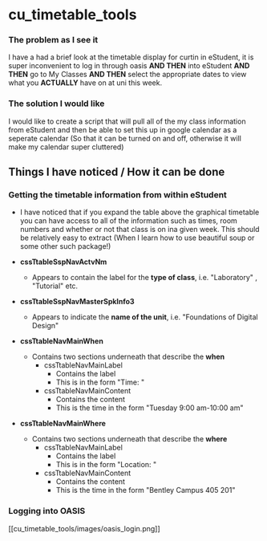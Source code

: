 # __cu_timetable_tools__

### The problem as I see it

I have a had a brief look at the timetable display for curtin in eStudent, it is super inconvenient to log in through oasis __AND THEN__ into eStudent __AND THEN__ go to My Classes __AND THEN__ select the appropriate dates to view what you __ACTUALLY__ have on at uni this week.

### The solution I would like

I would like to create a script that will pull all of the my class information from eStudent and then be able to set this up in google calendar as a seperate calendar (So that it can be turned on and off, otherwise it will make my calendar super cluttered)

## Things I have noticed / How it can be done

### Getting the timetable information from within eStudent

- I have noticed that if you expand the table above the graphical timetable you can have access to all of the information such as times, room numbers and whether or not that class is on ina given week. This should be relatively easy to extract (When I learn how to use beautiful soup or some other such package!)

- __cssTtableSspNavActvNm__
    - Appears to contain the label for the __type of class__, i.e. "Laboratory" , "Tutorial" etc.

- __cssTtableSspNavMasterSpkInfo3__
    - Appears to indicate the __name of the unit__, i.e. "Foundations of Digital Design"

- __cssTtableNavMainWhen__
    - Contains two sections underneath that describe the __when__
        - cssTtableNavMainLabel
            - Contains the label
            - This is in the form "Time: "
        - cssTtableNavMainContent
            - Contains the content
            - This is the time in the form "Tuesday 9:00 am-10:00 am"

- __cssTtableNavMainWhere__
    - Contains two sections underneath that describe the __where__
        - cssTtableNavMainLabel
            - Contains the label
            - This is in the form "Location: "
        - cssTtableNavMainContent
            - Contains the content
            - This is the time in the form "Bentley Campus 405 201"

### Logging into OASIS
[[cu_timetable_tools/images/oasis_login.png]]
